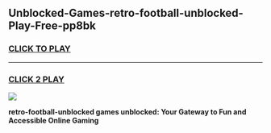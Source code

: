 
## Unblocked-Games-retro-football-unblocked-Play-Free-pp8bk
<h3>
<a href="https://premium76.site?title=retro-football-unblocked&ref=12A">CLICK TO PLAY</a></h3>
<hr>

<h3>
<a href="https://premium76.site?title=retro-football-unblocked&ref=12A">CLICK 2 PLAY</a>
  
</h3>

<a href="https://premium76.site?title=retro-football-unblocked&ref=12A"><img src="https://clearcache.store/games.png"></a>


**retro-football-unblocked games unblocked: Your Gateway to Fun and Accessible Online Gaming**
